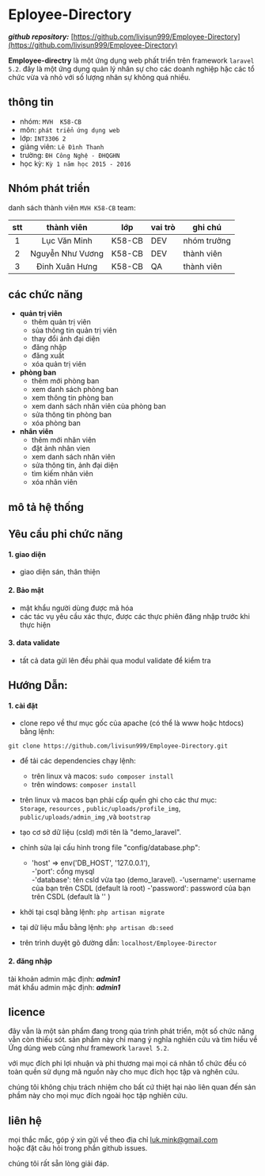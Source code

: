 # Eployee-Directory

***github repository:***  [https://github.com/livisun999/Employee-Directory](https://github.com/livisun999/Employee-Directory)

**Employee-directry** là một ứng dụng web phất triển trên  framework  ```laravel 5.2```. đây là một ứng dụng quản lý nhân  sự  cho  các  doanh nghiệp hặc các tổ chức vừa và nhỏ với số lượng nhân sự không quá nhiều.

## thông tin

- nhóm: ```MVH  K58-CB```   
- môn:  ```phát triển ứng dụng web```   
- lớp: ```INT3306 2```  
- giảng viên: ```Lê Đình Thanh```   
- trường: ```ĐH Công Nghệ - ĐHQGHN```
- học kỳ: ```Kỳ 1 năm học 2015 - 2016```

## Nhóm phát triển

danh sách thành viên ```MVH K58-CB``` team:

| stt   |    thành viên     | lớp     | vai trò   | ghi chú       |
|:-----:|:----------------: |-------- |---------  |-------------  |
| 1     |   Lục Văn Minh    | K58-CB  | DEV       | nhóm trưởng   |
| 2     | Nguyễn Như Vương  | K58-CB  | DEV       | thành viên    |
| 3     |  Đinh Xuân Hưng   | K58-CB  | QA        | thành viên    |

## các chức năng
- **quản trị viên**
    - thêm quản trị viên
    - sủa thông tin quản trị viên
    - thay đổi ảnh đại diện
    - đăng nhập 
    - đăng xuất
    - xóa quản trị viên
- **phòng ban**
    - thêm mới phòng ban
    - xem danh sách phòng ban
    - xem thông tin phòng ban
    - xem danh sách nhân viên của phòng ban
    - sửa thông tin phòng ban
    - xóa phòng ban
- **nhân viên**
   - thêm mới nhân viên 
   - đặt ảnh nhân vien
   - xem danh sách nhân viên
   - sửa thông tin, ảnh đại diện 
   - tìm kiếm nhân viên
   - xóa nhân viên
   
## mô tả hệ thống

## Yêu cầu phi chức năng

#### 1. giao diện

-  giao diện sán, thân thiện

#### 2. Bảo mật

- mật khẩu người dùng được mã hóa
- các tác vụ yêu cầu xác thực, được các  thực  phiên đăng nhập trước khi  thực hiện 

#### 3. data validate

- tất cả data gửi lên đều phải qua  modul validate  để kiểm tra 


##  Hướng Dẫn:
#### 1. cài đặt
 - clone repo về thư mục gốc của apache (có thể là www hoặc htdocs) bằng lệnh:  
 ```
git clone https://github.com/livisun999/Employee-Directory.git
```

- để tải các dependencies chạy lệnh: 
    - trên linux và macos:
    ```sudo composer install```
    - trên windows:
    ```composer install```

- trên linux và macos bạn phải cấp quền ghi cho các thư mục:    
```Storage```, ```resources``` , ```public/uploads/profile_img```, ```public/uploads/admin_img``` ,và ```bootstrap```

- tạo cơ sở dữ liệu (csld) mới tên là "demo_laravel".

- chỉnh sửa lại cấu hình trong file "config/database.php":
    - 'host' => env('DB_HOST', '127.0.0.1'),   
    -'port': cổng mysql   
    -'database': tên csld vừa tạo (demo_laravel). 
    -'username': username của bạn trên CSDL (default là root) 
    -'password': password của bạn trên CSDL (default là '' )  

- khởi tại csql bằng lệnh: ```php artisan migrate```
- tại dữ liệu mẫu bằng lệnh: ```php artisan db:seed```

- trên trình duyệt gõ đường dẫn: ```localhost/Employee-Director```
  
#### 2. đăng nhập 
tài khoản admin mặc định: ***admin1***  
mát khẩu admin mặc định: ***admin1*** 

## licence

đây vẫn là một sản phẩm đang trong qúa trình phát triển, một số chức năng vẫn còn thiếu sót. sản phẩm này chỉ mang ý nghĩa nghiên cứu và tìm hiểu về Ứng dúng web cũng như framework ```laravel 5.2```.

với mục đích phi lợi nhuận và phi thương mại mọi cá nhân tổ chức đều có toàn quền sử dụng mã nguồn này cho mục đích học tập và nghên cứu.

chúng tôi không chịu trách nhiệm cho bất cứ thiệt hại nào liên quan đến sản phầm này cho mọi mục đích ngoài học tập nghiên cứu.

## liên hệ

mọi thắc mắc, góp ý xin gửi về theo địa chỉ luk.mink@gmail.com  
hoặc đặt câu hỏi trong phần github issues.

chúng tôi rất sẵn lòng giải đáp.

